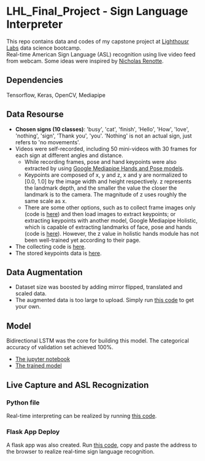 # LHL_Final_Project - Sign Language Interpreter
This repo contains data and codes of my capstone project at [Lighthousr Labs](https://www.lighthouselabs.ca/) data science bootcamp. <br>
Real-time American Sign Language (ASL) recognition using live video feed from webcam. Some ideas were inspired by [Nicholas Renotte](https://github.com/nicknochnack/ActionDetectionforSignLanguage).

## Dependencies
Tensorflow, Keras, OpenCV, Mediapipe

## Data Resourse
- **Chosen signs (10 classes)**: 'busy', 'cat', 'finish', 'Hello', 'How', 'love', 'nothing', 'sign', 'Thank you', 'you'. 'Nothing' is not an actual sign, just refers to 'no movements'.
- Videos were self-recorded, including 50 mini-videos with 30 frames for each sign at different angles and distance. 
   - While recording frames, pose and hand keypoints were also extracted by using [Google Mediapipe Hands and Pose models](https://google.github.io/mediapipe/solutions/hands.html).
   - Keypoints are composed of x, y and z, x and y are normalized to [0.0, 1.0] by the image width and height respectively. z represents the landmark depth, and the smaller the value the closer the landmark is to the camera. The magnitude of z uses roughly the same scale as x. 
   - There are some other options, such as to collect frame images only (code is [here](collect_frames.py)) and then load images to extract keypoints; or extracting keypoints with another model, Google Mediapipe Holistic, which is capable of extracting landmarks of face, pose and hands (code is [here](collect_keypoints_holistic.py)). However, the z value in holistic hands module has not been well-trained yet according to their page.
- The collecting code is [here](src/collect_keypoints_frames.py). 
- The stored keypoints data is [here](data/keypoints).

## Data Augmentation
- Dataset size was boosted by adding mirror flipped, translated and scaled data. 
- The augmented data is too large to upload. Simply run [this code](src/augment_keypoints_pose_hands.py) to get your own. 

## Model
Bidirectional LSTM was the core for building this model. The categorical accuracy of validation set achieved 100%.
- [The jupyter notebook](src/train_model.ipynb)
- [The trained model](src/trained_model)

## Live Capture and ASL Recognization
### Python file
Real-time interpreting can be realized by running [this code](interpreter.py).

### Flask App Deploy
A flask app was also created. Run [this code](flask_app.py), copy and paste the address to the browser to realize real-time sign language recognition. 
